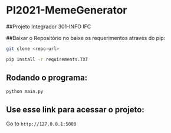 # PI2021-MemeGenerator
##Projeto Integrador 301-INFO IFC

##Baixar o Repositório no baixe os requerimentos através do pip:

```bash
git clone <repo-url>
```
```bash
pip install -r requirements.TXT
```
## Rodando o programa:

```bash
python main.py
```

## Use esse link para acessar o projeto:

Go to `http://127.0.0.1:5000`

